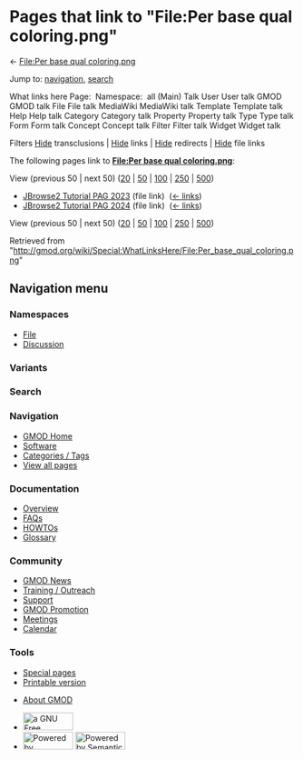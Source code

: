 <div id="mw-page-base" class="noprint">

</div>

<div id="mw-head-base" class="noprint">

</div>

<div id="content" class="mw-body" role="main">

<span id="top"></span>

<div id="mw-js-message" style="display:none;">

</div>



# <span dir="auto">Pages that link to "File:Per base qual coloring.png"</span>

<div id="bodyContent">

<div id="contentSub">

← [File:Per base qual
coloring.png](/wiki/File:Per_base_qual_coloring.png "File:Per base qual coloring.png")

</div>

<div id="jump-to-nav" class="mw-jump">

Jump to: [navigation](#mw-navigation), [search](#p-search)

</div>

<div id="mw-content-text">

What links here Page:  Namespace:  all (Main) Talk User User talk GMOD
GMOD talk File File talk MediaWiki MediaWiki talk Template Template talk
Help Help talk Category Category talk Property Property talk Type Type
talk Form Form talk Concept Concept talk Filter Filter talk Widget
Widget talk

Filters
[Hide](/mediawiki/index.php?title=Special:WhatLinksHere/File:Per_base_qual_coloring.png&hidetrans=1 "Special:WhatLinksHere/File:Per base qual coloring.png")
transclusions \|
[Hide](/mediawiki/index.php?title=Special:WhatLinksHere/File:Per_base_qual_coloring.png&hidelinks=1 "Special:WhatLinksHere/File:Per base qual coloring.png")
links \|
[Hide](/mediawiki/index.php?title=Special:WhatLinksHere/File:Per_base_qual_coloring.png&hideredirs=1 "Special:WhatLinksHere/File:Per base qual coloring.png")
redirects \|
[Hide](/mediawiki/index.php?title=Special:WhatLinksHere/File:Per_base_qual_coloring.png&hideimages=1 "Special:WhatLinksHere/File:Per base qual coloring.png")
file links

The following pages link to **[File:Per base qual
coloring.png](/wiki/File:Per_base_qual_coloring.png "File:Per base qual coloring.png")**:

View (previous 50 \| next 50)
([20](/mediawiki/index.php?title=Special:WhatLinksHere/File:Per_base_qual_coloring.png&limit=20 "Special:WhatLinksHere/File:Per base qual coloring.png")
\|
[50](/mediawiki/index.php?title=Special:WhatLinksHere/File:Per_base_qual_coloring.png&limit=50 "Special:WhatLinksHere/File:Per base qual coloring.png")
\|
[100](/mediawiki/index.php?title=Special:WhatLinksHere/File:Per_base_qual_coloring.png&limit=100 "Special:WhatLinksHere/File:Per base qual coloring.png")
\|
[250](/mediawiki/index.php?title=Special:WhatLinksHere/File:Per_base_qual_coloring.png&limit=250 "Special:WhatLinksHere/File:Per base qual coloring.png")
\|
[500](/mediawiki/index.php?title=Special:WhatLinksHere/File:Per_base_qual_coloring.png&limit=500 "Special:WhatLinksHere/File:Per base qual coloring.png"))

- [JBrowse2 Tutorial PAG
  2023](/wiki/JBrowse2_Tutorial_PAG_2023 "JBrowse2 Tutorial PAG 2023")
  (file link) ‎ <span class="mw-whatlinkshere-tools">([←
  links](/mediawiki/index.php?title=Special:WhatLinksHere&target=JBrowse2+Tutorial+PAG+2023 "Special:WhatLinksHere"))</span>
- [JBrowse2 Tutorial PAG
  2024](/wiki/JBrowse2_Tutorial_PAG_2024 "JBrowse2 Tutorial PAG 2024")
  (file link) ‎ <span class="mw-whatlinkshere-tools">([←
  links](/mediawiki/index.php?title=Special:WhatLinksHere&target=JBrowse2+Tutorial+PAG+2024 "Special:WhatLinksHere"))</span>

View (previous 50 \| next 50)
([20](/mediawiki/index.php?title=Special:WhatLinksHere/File:Per_base_qual_coloring.png&limit=20 "Special:WhatLinksHere/File:Per base qual coloring.png")
\|
[50](/mediawiki/index.php?title=Special:WhatLinksHere/File:Per_base_qual_coloring.png&limit=50 "Special:WhatLinksHere/File:Per base qual coloring.png")
\|
[100](/mediawiki/index.php?title=Special:WhatLinksHere/File:Per_base_qual_coloring.png&limit=100 "Special:WhatLinksHere/File:Per base qual coloring.png")
\|
[250](/mediawiki/index.php?title=Special:WhatLinksHere/File:Per_base_qual_coloring.png&limit=250 "Special:WhatLinksHere/File:Per base qual coloring.png")
\|
[500](/mediawiki/index.php?title=Special:WhatLinksHere/File:Per_base_qual_coloring.png&limit=500 "Special:WhatLinksHere/File:Per base qual coloring.png"))

</div>

<div class="printfooter">

Retrieved from
"<http://gmod.org/wiki/Special:WhatLinksHere/File:Per_base_qual_coloring.png>"

</div>

<div id="catlinks" class="catlinks catlinks-allhidden">

</div>

<div class="visualClear">

</div>

</div>

</div>

<div id="mw-navigation">

## Navigation menu

<div id="mw-head">



<div id="left-navigation">

<div id="p-namespaces" class="vectorTabs" role="navigation"
aria-labelledby="p-namespaces-label">

### Namespaces

- <span id="ca-nstab-image"><a href="/wiki/File:Per_base_qual_coloring.png" accesskey="c"
  title="View the file page [c]">File</a></span>
- <span id="ca-talk"><a
  href="/mediawiki/index.php?title=File_talk:Per_base_qual_coloring.png&amp;action=edit&amp;redlink=1"
  accesskey="t"
  title="Discussion about the content page [t]">Discussion</a></span>

</div>

<div id="p-variants" class="vectorMenu emptyPortlet" role="navigation"
aria-labelledby="p-variants-label">

### 

### Variants[](#)

<div class="menu">

</div>

</div>

</div>

<div id="right-navigation">





</div>

<div id="p-search" role="search">

### Search

<div id="simpleSearch">

</div>

</div>

</div>

</div>

<div id="mw-panel">

<div id="p-logo" role="banner">

<a href="/wiki/Main_Page"
style="background-image: url(http://gmod.org/images/GMOD-cogs.png);"
title="Visit the main page"></a>

</div>

<div id="p-Navigation" class="portal" role="navigation"
aria-labelledby="p-Navigation-label">

### Navigation

<div class="body">

- <span id="n-GMOD-Home">[GMOD Home](/wiki/Main_Page)</span>
- <span id="n-Software">[Software](/wiki/GMOD_Components)</span>
- <span id="n-Categories-.2F-Tags">[Categories /
  Tags](/wiki/Categories)</span>
- <span id="n-View-all-pages">[View all
  pages](/wiki/Special:AllPages)</span>

</div>

</div>

<div id="p-Documentation" class="portal" role="navigation"
aria-labelledby="p-Documentation-label">

### Documentation

<div class="body">

- <span id="n-Overview">[Overview](/wiki/Overview)</span>
- <span id="n-FAQs">[FAQs](/wiki/Category:FAQ)</span>
- <span id="n-HOWTOs">[HOWTOs](/wiki/Category:HOWTO)</span>
- <span id="n-Glossary">[Glossary](/wiki/Glossary)</span>

</div>

</div>

<div id="p-Community" class="portal" role="navigation"
aria-labelledby="p-Community-label">

### Community

<div class="body">

- <span id="n-GMOD-News">[GMOD News](/wiki/GMOD_News)</span>
- <span id="n-Training-.2F-Outreach">[Training /
  Outreach](/wiki/Training_and_Outreach)</span>
- <span id="n-Support">[Support](/wiki/Support)</span>
- <span id="n-GMOD-Promotion">[GMOD
  Promotion](/wiki/GMOD_Promotion)</span>
- <span id="n-Meetings">[Meetings](/wiki/Meetings)</span>
- <span id="n-Calendar">[Calendar](/wiki/Calendar)</span>

</div>

</div>

<div id="p-tb" class="portal" role="navigation"
aria-labelledby="p-tb-label">

### Tools

<div class="body">

- <span id="t-specialpages"><a href="/wiki/Special:SpecialPages" accesskey="q"
  title="A list of all special pages [q]">Special pages</a></span>
- <span id="t-print"><a
  href="/mediawiki/index.php?title=Special:WhatLinksHere/File:Per_base_qual_coloring.png&amp;printable=yes"
  rel="alternate" accesskey="p"
  title="Printable version of this page [p]">Printable version</a></span>

</div>

</div>

</div>

</div>

<div id="footer" role="contentinfo">

- <span id="footer-places-about">[About
  GMOD](/wiki/GMOD:About "GMOD:About")</span>

<!-- -->

- <span id="footer-copyrightico">[<img src="http://www.gnu.org/graphics/gfdl-logo-small.png" width="88"
  height="31" alt="a GNU Free Documentation License" />](http://www.gnu.org/licenses/fdl-1.3.html)</span>
- <span id="footer-poweredbyico">[<img src="/mediawiki/skins/common/images/poweredby_mediawiki_88x31.png"
  width="88" height="31" alt="Powered by MediaWiki" />](//www.mediawiki.org/)
  [<img
  src="/mediawiki/extensions/SemanticMediaWiki/includes/../resources/images/smw_button.png"
  width="88" height="31" alt="Powered by Semantic MediaWiki" />](https://www.semantic-mediawiki.org/wiki/Semantic_MediaWiki)</span>

<div style="clear:both">

</div>

</div>
